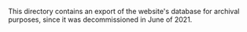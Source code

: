 This directory contains an export of the website's database for archival purposes, since it was decommissioned in June of 2021.